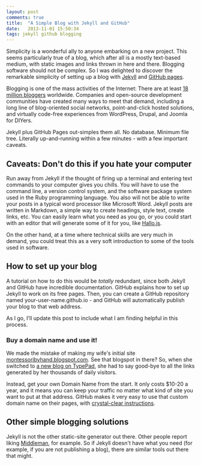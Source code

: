 ```yaml
---
layout: post
comments: true
title:  "A Simple Blog with Jekyll and GitHub"
date:   2013-11-01 15:50:34
tags: jekyll github blogging
---
```


Simplicity is a wonderful ally to anyone embarking on a new project. This seems particularly true of a blog, which after all is a mostly text-based medium, with static images and links thrown in here and there. Blogging software should not be complex. So I was delighted to discover the remarkable simplicity of setting up a blog with [Jekyll](http://jekyllrb.com) and [GitHub pages](http://pages.github.com/).

Blogging is one of the mass activities of the Internet: There are at least [18 million bloggers][nielsen-bloggers] worldwide. Companies and open-source development communities have created many ways to meet that demand, including a long line of blog-oriented social networks, point-and-click hosted solutions, and virtually code-free experiences from WordPress, Drupal, and Joomla for DIYers.

Jekyll plus GitHub Pages out-simples them all. No database. Minimum file tree. Literally up-and-running within a few minutes - with a few important caveats. 

Caveats: Don't do this if you hate your computer
------------------------------------------------

Run away from Jekyll if the thought of firing up a terminal and entering text commands to your computer gives you chills. You will have to use the command line, a version control system, and the software package system used in the Ruby programming language. You also will not be able to write your posts in a typical word processor like Microsoft Word. Jekyll posts are written in Markdown, a simple way to create headings, style text, create links, etc. You can easily learn what you need as you go, or you could start with an editor that will generate some of it for you, like [Hallo.js](http://hallojs.org/demo/markdown/).

On the other hand, at a time where technical skills are very much in demand, you could treat this as a very soft introduction to some of the tools used in software.

How to set up your blog
-----------------------

A tutorial on how to do this would be *totally* redundant, since both Jekyll and GitHub have incredible documentation. GitHub explains how to set up Jekyll to work on its free pages. Then, you can create a GitHub repository named your-user-name.github.io - and GitHub will automatically publish your blog to that web address.

As I go, I'll update this post to include what I am finding helpful in this process.

### Buy a domain name and use it!

We made the mistake of making my wife's initial site [montessoribyhand.blogspot.com](http://montessoribyhand.blogspot.com). See that blogspot in there? So, when she switched to [a new blog on TypePad](http://www.sewliberated.typepad.com/), she had to say good-bye to all the links generated by her thousands of daily visitors.

Instead, get your own Domain Name from the start. It only costs $10-20 a year, and it means you can keep your traffic no matter what kind of site you want to put at that address. GitHub makes it very easy to use that custom domain name on their pages, with [crystal-clear instructions](https://help.github.com/articles/setting-up-a-custom-domain-with-pages).

Other simple blogging solutions
-------------------------------

Jekyll is not the other static-site generator out there. Other people report liking [Middleman](http://middlemanapp.com/), for example. So if Jekyll doesn't have what you need (for example, if you are not publishing a blog), there are similar tools out there that might.

[nielsen-bloggers]: http://www.nielsen.com/us/en/newswire/2012/buzz-in-the-blogosphere-millions-more-bloggers-and-blog-readers.html
